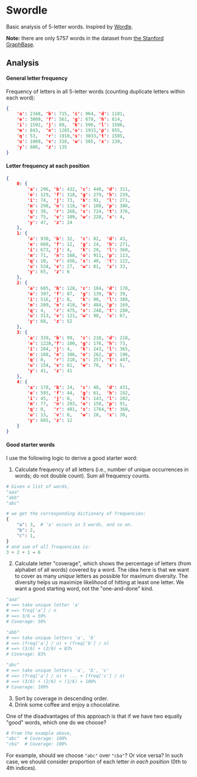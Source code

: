 # Swordle

Basic analysis of 5-letter words. Inspired by [Wordle](https://www.nytimes.com/games/wordle/index.html).

**Note:** there are only 5757 words in the dataset from [the Stanford GraphBase](https://www-cs-faculty.stanford.edu/~knuth/sgb.html). 

## Analysis 

#### General letter frequency

Frequency of letters in all 5-letter words (counting duplicate letters within each word):

```json
{
    'a': 2348, 'b': 715, 'c': 964, 'd': 1181,
    'e': 3009, 'f': 561, 'g': 679, 'h': 814,
    'i': 1592, 'j': 89,  'k': 596, 'l': 1586,
    'm': 843,  'n': 1285,'o': 1915,'p': 955,
    'q': 53,   'r': 1910,'s': 3033,'t': 1585,
    'u': 1089, 'v': 318, 'w': 505, 'x': 139,
    'y': 886,  'z': 135
}
```

#### Letter frequency at each position

```json
{
    0: {
        'a': 296, 'b': 432, 'c': 440, 'd': 311,
        'e': 129, 'f': 318, 'g': 279, 'h': 239,
        'i': 74,  'j': 73,  'k': 91,  'l': 271,
        'm': 298, 'n': 118, 'o': 108, 'p': 386,
        'q': 39,  'r': 268, 's': 724, 't': 376,
        'u': 75,  'v': 109, 'w': 228, 'x': 4,
        'y': 47,  'z': 24
    },
    1: {
        'a': 930, 'b': 32,  'c': 82,  'd': 43,
        'e': 660, 'f': 12,  'g': 24,  'h': 271,
        'i': 673, 'j': 4,   'k': 29,  'l': 360,
        'm': 71,  'n': 168, 'o': 911, 'p': 113,
        'q': 10,  'r': 456, 's': 40,  't': 122,
        'u': 534, 'v': 27,  'w': 81,  'x': 33,
        'y': 65,  'z': 6
    },
    2: {
        'a': 605, 'b': 128, 'c': 184, 'd': 178,
        'e': 397, 'f': 87,  'g': 139, 'h': 39,
        'i': 516, 'j': 8,   'k': 90,  'l': 388,
        'm': 209, 'n': 410, 'o': 484, 'p': 169,
        'q': 4,   'r': 475, 's': 248, 't': 280,
        'u': 313, 'v': 121, 'w': 98,  'x': 67,
        'y': 68,  'z': 52
    },
    3: {
        'a': 339, 'b': 99,  'c': 210, 'd': 218,
        'e': 1228,'f': 100, 'g': 176, 'h': 73,
        'i': 284, 'j': 4,   'k': 243, 'l': 365,
        'm': 188, 'n': 386, 'o': 262, 'p': 196,
        'q': 0,   'r': 310, 's': 257, 't': 447,
        'u': 154, 'v': 61,  'w': 70,  'x': 5,
        'y': 41,  'z': 41
    },
    4: {
        'a': 178, 'b': 24,  'c': 48,  'd': 431,
        'e': 595, 'f': 44,  'g': 61,  'h': 192,
        'i': 45,  'j': 0,   'k': 143, 'l': 202,
        'm': 77,  'n': 203, 'o': 150, 'p': 91,
        'q': 0,   'r': 401, 's': 1764,'t': 360,
        'u': 13,  'v': 0,   'w': 28,  'x': 30,
        'y': 665, 'z': 12
    }
}
```

#### Good starter words


I use the following logic to derive a good starter word:
1. Calculate frequency of all letters (i.e., number of unique occurrences in words; do not double count). Sum all frequency counts.

```python
# Given a list of words,
"aaa"
"abb"
"abc"

# we get the corresponding dictionary of frequencies:
{
    "a": 3,  # 'a' occurs in 3 words, and so on.
    "b": 2,
    "c": 1,
}
# and sum of all frequencies is:
3 + 2 + 1 = 6
```

2. Calculate letter "coverage", which shows the percentage of letters (from alphabet of all words) covered by a word. The idea here is that we want to cover as many *unique* letters as possible for maximum diversity. The diversity helps us maximize likelihood of hitting at least one letter. We want a good starting word, not the "one-and-done" kind.

```python
"aaa"
# ==> take unique letter 'a'
# ==> freq['a'] / n
# ==> 3/6 = 50%
# Coverage: 50%

"abb"
# ==> take unique letters 'a', 'b'
# ==> (freq['a'] / n) + (freq['b'] / n)
# ==> (3/6) + (2/6) = 83%
# Coverage: 83%

"abc"
# ==> take unique letters 'a', 'b', 'c'
# ==> (freq['a'] / n) + ... + (freq['c'] / n)
# ==> (3/6) + (2/6) + (1/6) = 100%
# Coverage: 100%
```

3. Sort by coverage in descending order.
4. Drink some coffee and enjoy a chocolatine.

One of the disadvantages of this approach is that if we have two equally "good" words, which one do we choose?

```python
# From the example above,
"abc"  # Coverage: 100%
"cba"  # Coverage: 100%
```

For example, should we choose `"abc"` over `"cba"`? Or vice versa?
In such case, we should consider proportion of each letter *in each position* (0th to 4th indices). 
